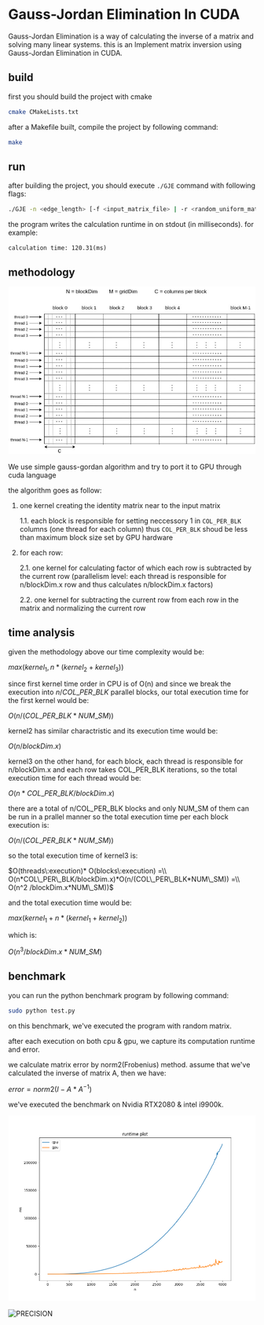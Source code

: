 # Gauss-Jordan Elimination In CUDA

Gauss-Jordan Elimination is a way of calculating the inverse of a matrix and solving many linear systems. this is an
Implement matrix inversion using Gauss-Jordan Elimination in CUDA.

## build

first you should build the project with cmake

```bash
cmake CMakeLists.txt
```

after a Makefile built, compile the project by following command:

```bash
make
```

## run

after building the project, you should execute `./GJE` command with following flags:

```bash
./GJE -n <edge_length> [-f <input_matrix_file> | -r <random_uniform_matrix>] -o <calculated_inverse_matrix_path> [-c <execute_on_cpu> | -g <execute_on_gpu>]
```

the program writes the calculation runtime in on stdout (in milliseconds). for example:

```out
calculation time: 120.31(ms)
```

## methodology

![METH](meth.jpg)

We use simple gauss-gordan algorithm and try to port it to GPU through cuda language

the algorithm goes as follow:

1. one kernel creating the identity matrix near to the input matrix

   1.1. each block is responsible for setting neccessory 1 in `COL_PER_BLK` columns (one thread for each column)
   thus `COL_PER_BLK` shoud be less than maximum block size set by GPU hardware
2. for each row:

   2.1. one kernel for calculating factor of which each row is subtracted by the current row (parallelism level: each
   thread is responsible for n/blockDim.x row and thus calculates n/blockDim.x factors)

   2.2. one kernel for subtracting the current row from each row in the matrix and normalizing the current row


## time analysis

given the methodology above our time complexity would be:

$max (kernel_1 ,n*(kernel_2 + kernel_3))$

since first kernel time order in CPU is of O(n) and since we break the execution into $n/COL\_PER\_BLK$ parallel blocks, our
total execution time for the first kernel would be: 

$O(n/(COL\_PER\_BLK * NUM\_SM))$

kernel2 has similar charactristic and its execution time would be:

$O(n/blockDim.x)$

kernel3 on the other hand, for each block, each thread is responsible for n/blockDim.x and each row takes COL_PER_BLK
iterations, so the total execution time for each thread would be:

$O(n*COL\_PER\_BLK/blockDim.x)$

there are a total of n/COL_PER_BLK blocks and only NUM_SM of them can be run in a prallel manner so the total execution
time per each block execution is:

$O(n/(COL\_PER\_BLK*NUM\_SM))$

so the total execution time of kernel3 is:

$O(threads\:execution)* O(blocks\:execution) =\\ O(n*COL\_PER\_BLK/blockDim.x)*O(n/(COL\_PER\_BLK*NUM\_SM)) =\\ O(n^2 /blockDim.x*NUM\_SM))$

and the total execution time would be:

$max(kernel_1+n*(kernel_1+kernel_2))$

which is:

$O(n^3/blockDim.x*NUM\_SM)$

## benchmark

you can run the python benchmark program by following command:

```bash
sudo python test.py 
```

on this benchmark, we've executed the program with random matrix.

after each execution on both cpu & gpu, we capture its computation runtime and error.

we calculate matrix error by norm2(Frobenius) method. assume that we've calculated the inverse of matrix A, then we
have:

$error = norm2(I-A*A^{-1})$

we've executed the benchmark on Nvidia RTX2080 & intel i9900k.

![RUN_TIME](runtime_1.png)

![PRECISION](precision.png)
